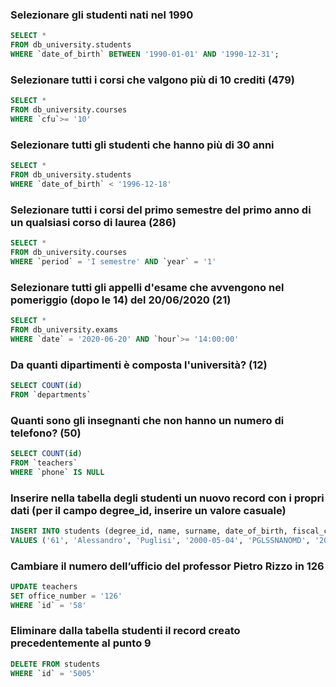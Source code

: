 ### Selezionare gli studenti nati nel 1990 

```SQL
SELECT * 
FROM db_university.students
WHERE `date_of_birth` BETWEEN '1990-01-01' AND '1990-12-31';
```

### Selezionare tutti i corsi che valgono più di 10 crediti (479)

```SQL
SELECT * 
FROM db_university.courses
WHERE `cfu`>= '10'
```

### Selezionare tutti gli studenti che hanno più di 30 anni

```SQL
SELECT * 
FROM db_university.students
WHERE `date_of_birth` < '1996-12-18'
```

### Selezionare tutti i corsi del primo semestre del primo anno di un qualsiasi corso di laurea (286)

```SQL
SELECT * 
FROM db_university.courses
WHERE `period` = 'I semestre' AND `year` = '1'
```

### Selezionare tutti gli appelli d'esame che avvengono nel pomeriggio (dopo le 14) del 20/06/2020 (21)

```SQL 
SELECT * 
FROM db_university.exams
WHERE `date` = '2020-06-20' AND `hour`>= '14:00:00'
```

### Da quanti dipartimenti è composta l'università? (12)

```SQL
SELECT COUNT(id) 
FROM `departments`
```

### Quanti sono gli insegnanti che non hanno un numero di telefono? (50)

```SQL
SELECT COUNT(id)
FROM `teachers`
WHERE `phone` IS NULL
``` 

### Inserire nella tabella degli studenti un nuovo record con i propri dati (per il campo degree_id, inserire un valore casuale)

```SQL
INSERT INTO students (degree_id, name, surname, date_of_birth, fiscal_code, enrolment_date, registration_number, email)
VALUES ('61', 'Alessandro', 'Puglisi', '2000-05-04', 'PGLSSNANOMD', '2021-05-04', '5551223', 'alessandropuglisi2000@gmail.com');
```

### Cambiare il numero dell’ufficio del professor Pietro Rizzo in 126

```SQL
UPDATE teachers
SET office_number = '126'
WHERE `id` = '58'
```


### Eliminare dalla tabella studenti il record creato precedentemente al punto 9

```SQL
DELETE FROM students
WHERE `id` = '5005'
```